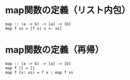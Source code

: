 # map関数の定義（リスト内包）
```
map :: (a -> b) -> [a] -> [b]
map f xs = [f x| x <- xs]
```

# map関数の定義（再帰）
```
map :: (a -> b) -> [a] -> [b]
map f [] = []
map f (x: xs) = f x : map f xs
```
